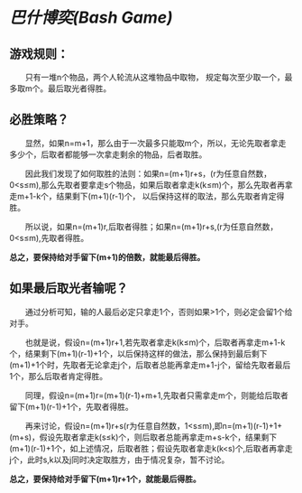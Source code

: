 # ***巴什博奕(Bash Game)***

## 游戏规则：

　　只有一堆n个物品，两个人轮流从这堆物品中取物， 规定每次至少取一个，最多取m个。最后取光者得胜。

## 必胜策略？

　　显然，如果n=m+1，那么由于一次最多只能取m个，所以，无论先取者拿走多少个，后取者都能够一次拿走剩余的物品，后者取胜。

　　因此我们发现了如何取胜的法则：如果n=(m+1)r+s，(r为任意自然数，0<s≤m),那么先取者要拿走s个物品，如果后取者拿走k(k≤m)个，那么先取者再拿走m+1-k个，结果剩下(m+1)(r-1)个，
以后保持这样的取法，那么先取者肯定得胜。

　　所以说，如果n=(m+1)r,后取者得胜；如果n=(m+1)r+s,(r为任意自然数，0<s≤m),先取者得胜。


**总之，要保持给对手留下(m+1)的倍数，就能最后得胜。**

## 如果最后取光者输呢？

　　通过分析可知，输的人最后必定只拿走1个，否则如果>1个，则必定会留1个给对手。

　　也就是说，假设n=(m+1)r+1,若先取者拿走k(k≤m)个，后取者再拿走m+1-k个，结果剩下(m+1)(r-1)+1个，以后保持这样的做法，那么保持到最后剩下(m+1)+1个时，先取者无论拿走j个，后取者总能再拿走m+1-j个，留给先取者最后1个，那么后取者肯定得胜。
　　

　　同理，假设n=(m+1)r=(m+1)(r-1)+m+1,先取者只需拿走m个，则能给后取者留下(m+1)(r-1)+1个，先取者得胜。

　　再来讨论，假设n=(m+1)r+s(r为任意自然数，1<s≤m),即n=(m+1)(r-1)+1+(m+s)，假设先取者拿走k(s≤k)个，则后取者总能再拿走m+s-k个，结果剩下(m+1)(r-1)+1个，如上述情况，后取者胜；假设先取者拿走k(k<s)个,后取者再拿走j个，此时s,k以及j同时决定取胜方，由于情况复杂，暂不讨论。


**总之，要保持给对手留下(m+1)r+1个，就能最后得胜。**